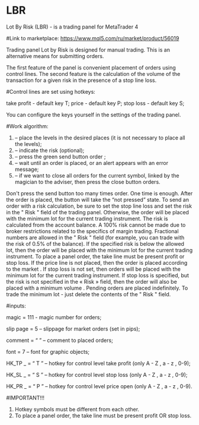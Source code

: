 # LBR
Lot By Risk (LBR) - is a trading panel for MetaTrader 4

#Link to marketplace: https://www.mql5.com/ru/market/product/56019

Trading panel Lot by Risk is designed for manual trading. This is an alternative means for submitting orders.

The first feature of the panel is convenient placement of orders using control lines. The second feature is the calculation of the volume of the transaction for a given risk in the presence of a stop line loss.

#Control lines are set using hotkeys:

take profit - default key T;
price - default key P;
stop loss - default key S;

You can configure the keys yourself in the settings of the trading panel.

#Work algorithm:

1) – place the levels in the desired places (it is not necessary to place all the levels);
2) – indicate the risk (optional);
3) – press the green send button order ;
4) – wait until an order is placed, or an alert appears with an error message;
5) – if we want to close all orders for the current symbol, linked by the magician to the adviser, then press the close button orders.

Don't press the send button too many times order. One time is enough. After the order is placed, the button will take the “not pressed” state.
To send an order with a risk calculation, be sure to set the stop line loss and set the risk in the " Risk " field of the trading panel. Otherwise, the order will be placed with the minimum lot for the current trading instrument.
The risk is calculated from the account balance. A 100% risk cannot be made due to broker restrictions related to the specifics of margin trading.
Fractional numbers are allowed in the " Risk " field (for example, you can trade with the risk of 0.5% of the balance).
If the specified risk is below the allowed lot, then the order will be placed with the minimum lot for the current trading instrument.
To place a panel order, the take line must be present profit or stop loss.
If the price line is not placed, then the order is placed according to the market .
If stop loss is not set, then orders will be placed with the minimum lot for the current trading instrument.
If stop loss is specified, but the risk is not specified in the « Risk » field, then the order will also be placed with a minimum volume .
Pending orders are placed indefinitely.
To trade the minimum lot - just delete the contents of the " Risk " field.

#inputs:

magic = 111 - magic number for orders;

slip page = 5 – slippage for market orders (set in pips);

comment = “ ” – comment to placed orders;

font = 7 – font for graphic objects;

HK_TP _ = “ T ” – hotkey for control level take profit (only A - Z , a - z , 0-9);

HK_SL _ = “ S ” – hotkey for control level stop loss (only A - Z , a - z , 0-9);

HK_PR _ = “ P ” – hotkey for control level price open (only A - Z , a - z , 0-9).

#IMPORTANT!!!
1) Hotkey symbols must be different from each other.
2) To place a panel order, the take line must be present profit OR stop loss.
